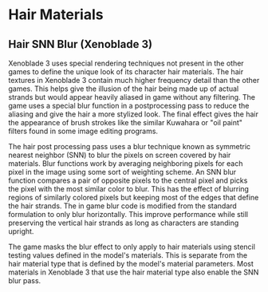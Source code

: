 # Hair Materials


## Hair SNN Blur (Xenoblade 3)
Xenoblade 3 uses special rendering techniques not present in the other games to define the unique look of its character hair materials. The hair textures in Xenoblade 3 contain much higher frequency detail than the other games. This helps give the illusion of the hair being made up of actual strands but would appear heavily aliased in game without any filtering. The game uses a special blur function in a postprocessing pass to reduce the aliasing and give the hair a more stylized look. The final effect gives the hair the appearance of brush strokes like the similar Kuwahara or "oil paint" filters found in some image editing programs.

The hair post processing pass uses a blur technique known as symmetric nearest neighbor (SNN) to blur the pixels on screen covered by hair materials. Blur functions work by averaging neighboring pixels for each pixel in the image using some sort of weighting scheme. An SNN blur function compares a pair of opposite pixels to the central pixel and picks the pixel with the most similar color to blur. This has the effect of blurring regions of similarly colored pixels but keeping most of the edges that define the hair strands. The in game blur code is modified from the standard formulation to only blur horizontally. This improve performance while still preserving the vertical hair strands as long as characters are standing upright.

The game masks the blur effect to only apply to hair materials using stencil testing values defined in the model's materials. This is separate from the hair material type that is defined by the model's material parameters. Most materials in Xenoblade 3 that use the hair material type also enable the SNN blur pass.